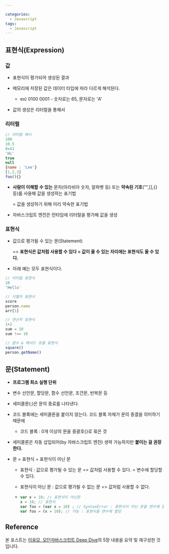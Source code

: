 ```yaml
---

categories:
  - Javascript
tags:
  - Javascript
---
```




## 표현식(Expression)

### 값

- 표현식이 평가되어 생성된 결과

- 메모리에 저장된 값은 데이터 타입에 따라 다르게 해석된다.
  - ex) 0100 0001 - 숫자로는 65, 문자로는 'A'

- 값의 생성은 리터럴을 통해서



### 리터럴 

```javascript
// 리터럴 예시
100
10.5
0x41
'Hi'
true
null
{name : 'Lee'}
[1,2,3]
foo(){}
```

- **사람이 이해할** **수 있는** 문자(아라비아 숫자, 알파벳 등) 또는 **약속된 기호**("",[],{} 등)를 사용해 값을 생성하는 표기법

  = 값을 생성하기 위해 미리 약속한 표기법

- 자바스크립트 엔진은 런타임에 리터럴을 평가해 값을 생성



### 표현식

- 값으로 평가될 수 있는 문(Statement)

  => **표현식은 값처럼 사용할 수 있다 = 값이 올 수 있는 자리에는 표현식도 올 수 있다.**

- 아래 예는 모두 표현식이다.

```javascript
// 리터럴 표현식
10
'Hello'

// 식별자 표현식
score
person.name
arr[1]

// 연산자 표현식
1+2
sum = 10
sum !== 10

// 함수 & 메서드 호출 표현식
square()
person.getName()
```



## 문(Statement)

- **프로그램 최소 실행 단위**

- 변수 선언문, 할당문, 함수 선언문, 조건문, 반복문 등
- 세미콜론(;)은 문의 종료를 나타낸다.
- 코드 블록에는 세미콜론을 붙이지 않는다. 코드 블록 자체가 문의 종결을 의미하기 때문에
  
  - 코드 블록 : 0개 이상의 문을 중괄호{}로 묶은 것
- 세미콜론은 자동 삽입되어(by 자바스크립트 엔진) 생략 가능하지만 **붙이는 걸 권장한다.**

- 문 = 표현식 + 표현식이 아닌 문
  - 표현식 : 값으로 평가될 수 있는 문 => 값처럼 사용할 수 있다. = 변수에 할당할 수 있다.

  - 표현식이 아닌 문 : 값으로 평가될 수 없는 문 => 값처럼 사용할 수 없다.

  - ```javascript
    var x = 10; // 표현식이 아닌문
    x = 10; // 표현식
    var foo = (var x = 10) ; // SyntaxError : 표현식이 아닌 문을 변수에 할당
    var foo = (x = 10); // 가능 : 표현식을 변수에 할당
    ```

    

## Reference

본 포스트는 [이웅모, 모던자바스크립트 Deep Dive](https://wikibook.co.kr/mjs/)의 5장 내용을 요약 및 재구성한 것입니다.

